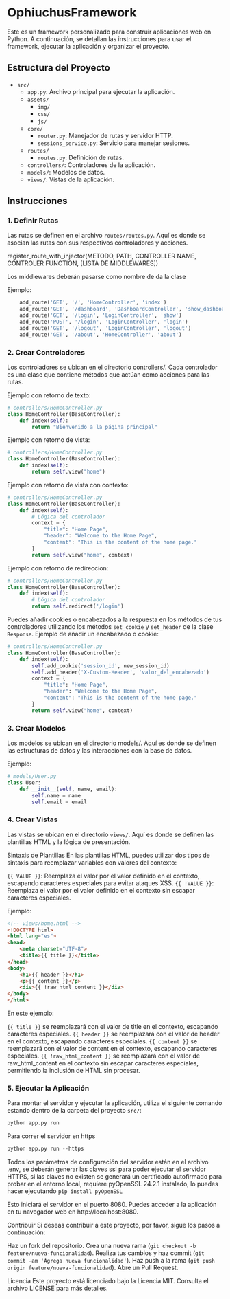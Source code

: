# OphiuchusFramework

Este es un framework personalizado para construir aplicaciones web en Python. A continuación, se detallan las instrucciones para usar el framework, ejecutar la aplicación y organizar el proyecto.

## Estructura del Proyecto

- `src/`
  - `app.py`: Archivo principal para ejecutar la aplicación.
  - `assets/`
    - `img/`
    - `css/`
    - `js/`
  - `core/`
    - `router.py`: Manejador de rutas y servidor HTTP.
    - `sessions_service.py`: Servicio para manejar sesiones.
  - `routes/`
    - `routes.py`: Definición de rutas.
  - `controllers/`: Controladores de la aplicación.
  - `models/`: Modelos de datos.
  - `views/`: Vistas de la aplicación.

## Instrucciones
### 1. Definir Rutas

Las rutas se definen en el archivo `routes/routes.py`. Aquí es donde se asocian las rutas con sus respectivos controladores y acciones.

register_route_with_injector(METODO, PATH, CONTROLLER NAME, CONTROLER FUNCTION,  [LISTA DE MIDDLEWARES])

Los middlewares deberán pasarse como nombre de da la clase

Ejemplo:
```python
    add_route('GET', '/', 'HomeController', 'index')
    add_route('GET', '/dashboard', 'DashboardController', 'show_dashboard', [AuthMiddleware])
    add_route('GET', '/login', 'LoginController', 'show')
    add_route('POST', '/login', 'LoginController', 'login')
    add_route('GET', '/logout', 'LoginController', 'logout')
    add_route('GET', '/about', 'HomeController', 'about')
```

### 2. Crear Controladores
Los controladores se ubican en el directorio controllers/. Cada controlador es una clase que contiene métodos que actúan como acciones para las rutas.

Ejemplo con retorno de texto:
```python
# controllers/HomeController.py
class HomeController(BaseController):
    def index(self):
        return "Bienvenido a la página principal"
```
Ejemplo con retorno de vista:
```python
# controllers/HomeController.py
class HomeController(BaseController):
    def index(self):
        return self.view("home")
```
Ejemplo con retorno de vista con contexto:
```python
# controllers/HomeController.py
class HomeController(BaseController):
    def index(self):
        # Lógica del controlador
        context = {
            "title": "Home Page",
            "header": "Welcome to the Home Page",
            "content": "This is the content of the home page."
        }
        return self.view("home", context)
```

Ejemplo con retorno de redireccion:
```python
# controllers/HomeController.py
class HomeController(BaseController):
    def index(self):
        # Lógica del controlador
        return self.redirect('/login')
```

Puedes añadir cookies o encabezados a la respuesta en los métodos de tus controladores utilizando los métodos `set_cookie` y `set_header` de la clase `Response`.
Ejemplo de añadir un encabezado o cookie:
```python
# controllers/HomeController.py
class HomeController(BaseController):
    def index(self):
        self.add_cookie('session_id', new_session_id)
        self.add_header('X-Custom-Header', 'valor_del_encabezado')
        context = {
            "title": "Home Page",
            "header": "Welcome to the Home Page",
            "content": "This is the content of the home page."
        }
        return self.view("home", context)
```

### 3. Crear Modelos
Los modelos se ubican en el directorio models/. Aquí es donde se definen las estructuras de datos y las interacciones con la base de datos.

Ejemplo:
```python
# models/User.py
class User:
    def __init__(self, name, email):
        self.name = name
        self.email = email
```

### 4. Crear Vistas
Las vistas se ubican en el directorio `views/`. Aquí es donde se definen las plantillas HTML y la lógica de presentación.

Sintaxis de Plantillas
En las plantillas HTML, puedes utilizar dos tipos de sintaxis para reemplazar variables con valores del contexto:

`{{ VALUE }}`: Reemplaza el valor por el valor definido en el contexto, escapando caracteres especiales para evitar ataques XSS.
`{{ !VALUE }}`: Reemplaza el valor por el valor definido en el contexto sin escapar caracteres especiales.

Ejemplo:
```html
<!-- views/home.html -->
<!DOCTYPE html>
<html lang="es">
<head>
    <meta charset="UTF-8">
    <title>{{ title }}</title>
</head>
<body>
    <h1>{{ header }}</h1>
    <p>{{ content }}</p>
    <div>{{ !raw_html_content }}</div>
</body>
</html>
```
En este ejemplo:

  `{{ title }}` se reemplazará con el valor de title en el contexto, escapando caracteres especiales.
  `{{ header }}` se reemplazará con el valor de header en el contexto, escapando caracteres especiales.
  `{{ content }}` se reemplazará con el valor de content en el contexto, escapando caracteres especiales.
  `{{ !raw_html_content }}` se reemplazará con el valor de raw_html_content en el contexto sin escapar caracteres especiales, permitiendo la inclusión de HTML sin procesar.

### 5. Ejecutar la Aplicación
Para montar el servidor y ejecutar la aplicación, utiliza el siguiente comando estando dentro de la carpeta del proyecto `src/`:

```python
python app.py run
```

Para correr el servidor en https
```python
python app.py run --https
```

Todos los parámetros de configuración del servidor están en el archivo .env, se deberán generar las claves ssl para poder ejecutar el servidor HTTPS, si las claves no existen se generará un certificado autofirmado para probar en el entorno local, requiere pyOpenSSL 24.2.1 instalado, lo puedes hacer ejecutando `pip install pyOpenSSL`

Esto iniciará el servidor en el puerto 8080. Puedes acceder a la aplicación en tu navegador web en http://localhost:8080.

Contribuir
Si deseas contribuir a este proyecto, por favor, sigue los pasos a continuación:

Haz un fork del repositorio.
Crea una nueva rama (`git checkout -b feature/nueva-funcionalidad`).
Realiza tus cambios y haz commit (`git commit -am 'Agrega nueva funcionalidad'`).
Haz push a la rama (`git push origin feature/nueva-funcionalida`d).
Abre un Pull Request.


Licencia
Este proyecto está licenciado bajo la Licencia MIT. Consulta el archivo LICENSE para más detalles.
